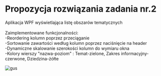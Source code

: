 # Propozycja rozwiązania zadania nr.2
Aplikacja WPF wyświetlająca listę obszarów tematycznych <br />
<br />
Zaimplementowane funkcjonalności: <br />
-Reordering kolumn poprzez przeciąganie<br />
-Sortowanie zawartości według kolumn poprzez naciśnięcie na header<br />
-Dynamiczne skalowanie szerokości kolumn do wymiaru okna<br />
-Kolory wierszy "nazwa-poziom" : Temat-zielone, Zakres informacyjny-czerwone, Dziedzina-żółte<br />


![gus](https://github.com/tyburski/GUS_client/assets/129940051/7fbec8ea-81a1-4872-a7bf-c00b2e3fdffe)
